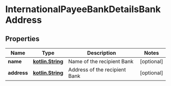 # InternationalPayeeBankDetailsBankAddress

## Properties
Name | Type | Description | Notes
------------ | ------------- | ------------- | -------------
**name** | [**kotlin.String**](.md) | Name of the recipient Bank |  [optional]
**address** | [**kotlin.String**](.md) | Address of the recipient Bank |  [optional]
